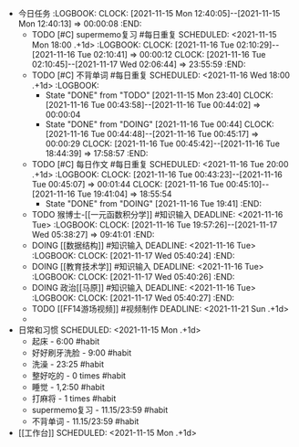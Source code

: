 - 今日任务
  :LOGBOOK:
  CLOCK: [2021-11-15 Mon 12:40:05]--[2021-11-15 Mon 12:40:13] =>  00:00:08
  :END:
	- TODO [#C] supermemo复习 #每日重复
	  SCHEDULED: <2021-11-15 Mon 18:00 .+1d>
	  :LOGBOOK:
	  CLOCK: [2021-11-16 Tue 02:10:29]--[2021-11-16 Tue 02:10:41] =>  00:00:12
	  CLOCK: [2021-11-16 Tue 02:10:45]--[2021-11-17 Wed 02:06:44] =>  23:55:59
	  :END:
	- TODO [#C] 不背单词 #每日重复
	  SCHEDULED: <2021-11-16 Wed 18:00 .+1d>
	  :LOGBOOK:
	  * State "DONE" from "TODO" [2021-11-15 Mon 23:40]
	  CLOCK: [2021-11-16 Tue 00:43:58]--[2021-11-16 Tue 00:44:02] =>  00:00:04
	  * State "DONE" from "DOING" [2021-11-16 Tue 00:44]
	  CLOCK: [2021-11-16 Tue 00:44:48]--[2021-11-16 Tue 00:45:17] =>  00:00:29
	  CLOCK: [2021-11-16 Tue 00:45:42]--[2021-11-16 Tue 18:44:39] =>  17:58:57
	  :END:
	- TODO [#C] 每日作文 #每日重复
	  SCHEDULED: <2021-11-16 Tue 20:00 .+1d>
	  :LOGBOOK:
	  CLOCK: [2021-11-16 Tue 00:43:23]--[2021-11-16 Tue 00:45:07] =>  00:01:44
	  CLOCK: [2021-11-16 Tue 00:45:10]--[2021-11-16 Tue 19:41:04] =>  18:55:54
	  * State "DONE" from "DOING" [2021-11-16 Tue 19:41]
	  :END:
	- TODO 猴博士-[[一元函数积分学]] #知识输入
	  DEADLINE: <2021-11-16 Tue>
	  :LOGBOOK:
	  CLOCK: [2021-11-16 Tue 19:57:26]--[2021-11-17 Wed 05:38:27] =>  09:41:01
	  :END:
	- DOING [[数据结构]] #知识输入
	  DEADLINE: <2021-11-16 Tue>
	  :LOGBOOK:
	  CLOCK: [2021-11-17 Wed 05:40:24]
	  :END:
	- DOING [[教育技术学]] #知识输入
	  DEADLINE: <2021-11-16 Tue>
	  :LOGBOOK:
	  CLOCK: [2021-11-17 Wed 05:40:26]
	  :END:
	- DOING 政治[[马原]] #知识输入
	  DEADLINE: <2021-11-16 Tue>
	  :LOGBOOK:
	  CLOCK: [2021-11-17 Wed 05:40:27]
	  :END:
	- TODO [[FF14游场视频]] #视频制作
	  DEADLINE: <2021-11-21 Sun .+1d>
	-
- 日常和习惯
  SCHEDULED: <2021-11-15 Mon .+1d>
	- 起床 - 6:00 #habit
	- 好好刷牙洗脸 - 9:00 #habit
	- 洗澡 - 23:25 #habit
	- 整好吃的 - 0 times #habit
	- 睡觉 - 1,2:50 #habit
	- 打麻将 - 1 times #habit
	- supermemo复习 - 11.15/23:59 #habit
	- 不背单词 - 11.15/23:59 #habit
- [[工作台]]
  SCHEDULED: <2021-11-15 Mon .+1d>
